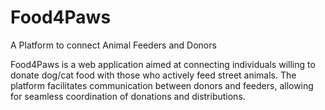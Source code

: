 # Food4Paws
A Platform to connect Animal Feeders and Donors

Food4Paws is a web application aimed at connecting individuals willing to donate dog/cat food with those who actively feed street animals. The platform facilitates communication between donors and feeders, allowing for seamless coordination of donations and distributions.
